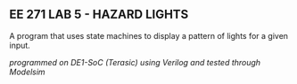 ## EE 271 LAB 5 - HAZARD LIGHTS

A program that uses state machines to display a pattern of lights for a given input.

*programmed on DE1-SoC (Terasic) using Verilog and tested through Modelsim*


